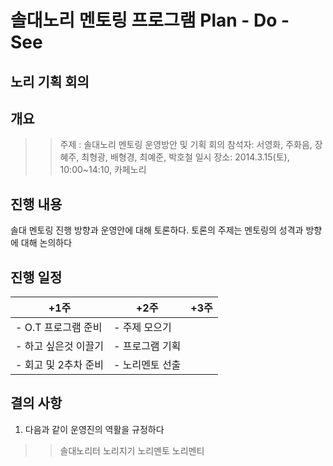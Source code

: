 # 솔대노리 멘토링 프로그램 Plan - Do - See #

## 노리 기획 회의 ##

## 개요 ##
   >> 주제 : 솔대노리 멘토링 운영방안 및 기획 회의
   >> 참석자: 서영화, 주화음, 장혜주, 최형광, 배형경, 최예준, 박호철
   >> 일시 장소: 2014.3.15(토), 10:00~14:10, 카페노리
   
   
## 진행 내용 ##
  솔대 멘토링 진행 방향과 운영안에 대해 토론하다. 토론의 주제는 멘토링의 성격과 방향에 대해 논의하다
  
  
## 진행 일정 ##

  +1주                |      +2주           |    +3주            
----------------------|---------------------|------------------------
- O.T 프로그램 준비   | - 주제 모으기       |
- 하고 싶은것 이끌기  | - 프로그램 기획     |
- 회고 및 2추차 준비  | - 노리멘토 선출     |



## 결의 사항 ##
  1. 다음과 같이 운영진의 역활을 규정하다
  >> 솔대노리터
  >> 노리지기
  >> 노리멘토
  >> 노리멘티


